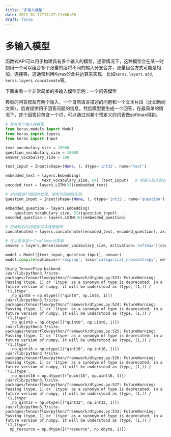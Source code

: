 ```yaml
---
title: "多输入模型"
date: 2021-01-22T17:27:21+08:00
draft: false
---
```

# 多输入模型

函数式API可以用于构建具有多个输入的模型，通常情况下，这种模型会在某一时刻用一个可以组合多个张量的层将不同的输入分支合并，张量组合方式可能是相加，连接等。这通常利用Keras的合并运算来实现，比如`keras.layers.add`, `keras.layers.concatenate`等。

下面来看一个非常简单的多输入模型示例：一个问答模型

典型的问答模型有两个输入，一个自然语言描述的问题和一个文本片段（比如新闻文章），后者提供用于回答问题的信息。然后模型要生成一个回答，在最简单的情况下，这个回答只包含一个词，可以通过对某个预定义的词表做softmax得到。


```python
# 具有两个输入的模型
from keras.models import Model
from keras import layers
from keras import Input

text_vocabulary_size = 10000
question_vocabulary_size = 10000
answer_vocabulary_size = 500

text_input = Input(shape=(None, ), dtype='int32', name='text')

embedded_text = layers.Embedding(
                text_vocabulary_size, 64) (text_input)   # 将输入嵌入到长度为64的向量
encoded_text = layers.LSTM(32)(embedded_text)

# 对问题进行相同的处理，使用不同的层实例
question_input = Input(shape=(None, ), dtype='int32', name='question')  

embedded_question = layers.Embedding(
    question_vocabulary_size, 32)(question_input)
encoded_question = layers.LSTM(16)(embedded_question)

# 将编码后的问题和文本连接起来
concatenated = layers.concatenate([encoded_text, encoded_question], axis=-1) 

# 在上面添加一个softmax分类器
answer = layers.Dense(answer_vocabulary_size, activation='softmax')(concatenated)

model = Model([text_input, question_input], answer)
model.compile(optimizer='rmsprop', loss='categorical_crossentropy', metrics=['acc'])
```

    Using TensorFlow backend.
    /usr/lib/python3.7/site-packages/tensorflow/python/framework/dtypes.py:523: FutureWarning: Passing (type, 1) or '1type' as a synonym of type is deprecated; in a future version of numpy, it will be understood as (type, (1,)) / '(1,)type'.
      _np_qint8 = np.dtype([("qint8", np.int8, 1)])
    /usr/lib/python3.7/site-packages/tensorflow/python/framework/dtypes.py:524: FutureWarning: Passing (type, 1) or '1type' as a synonym of type is deprecated; in a future version of numpy, it will be understood as (type, (1,)) / '(1,)type'.
      _np_quint8 = np.dtype([("quint8", np.uint8, 1)])
    /usr/lib/python3.7/site-packages/tensorflow/python/framework/dtypes.py:525: FutureWarning: Passing (type, 1) or '1type' as a synonym of type is deprecated; in a future version of numpy, it will be understood as (type, (1,)) / '(1,)type'.
      _np_qint16 = np.dtype([("qint16", np.int16, 1)])
    /usr/lib/python3.7/site-packages/tensorflow/python/framework/dtypes.py:526: FutureWarning: Passing (type, 1) or '1type' as a synonym of type is deprecated; in a future version of numpy, it will be understood as (type, (1,)) / '(1,)type'.
      _np_quint16 = np.dtype([("quint16", np.uint16, 1)])
    /usr/lib/python3.7/site-packages/tensorflow/python/framework/dtypes.py:527: FutureWarning: Passing (type, 1) or '1type' as a synonym of type is deprecated; in a future version of numpy, it will be understood as (type, (1,)) / '(1,)type'.
      _np_qint32 = np.dtype([("qint32", np.int32, 1)])
    /usr/lib/python3.7/site-packages/tensorflow/python/framework/dtypes.py:532: FutureWarning: Passing (type, 1) or '1type' as a synonym of type is deprecated; in a future version of numpy, it will be understood as (type, (1,)) / '(1,)type'.
      np_resource = np.dtype([("resource", np.ubyte, 1)])

